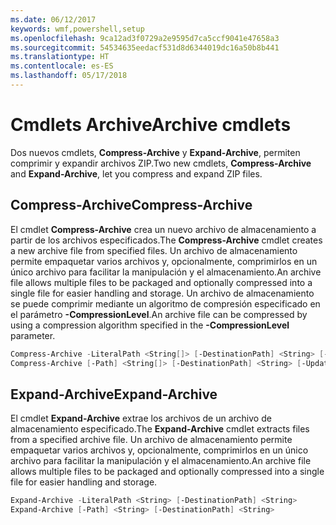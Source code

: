 ```yaml
---
ms.date: 06/12/2017
keywords: wmf,powershell,setup
ms.openlocfilehash: 9ca12ad3f0729a2e9595d7ca5ccf9041e47658a3
ms.sourcegitcommit: 54534635eedacf531d8d6344019dc16a50b8b441
ms.translationtype: HT
ms.contentlocale: es-ES
ms.lasthandoff: 05/17/2018
---
```

# <a name="archive-cmdlets"></a><span data-ttu-id="c9c81-102">Cmdlets Archive</span><span class="sxs-lookup"><span data-stu-id="c9c81-102">Archive cmdlets</span></span>

<span data-ttu-id="c9c81-103">Dos nuevos cmdlets, **Compress-Archive** y **Expand-Archive**, permiten comprimir y expandir archivos ZIP.</span><span class="sxs-lookup"><span data-stu-id="c9c81-103">Two new cmdlets, **Compress-Archive** and **Expand-Archive**, let you compress and expand ZIP files.</span></span>

## <a name="compress-archive"></a><span data-ttu-id="c9c81-104">Compress-Archive</span><span class="sxs-lookup"><span data-stu-id="c9c81-104">Compress-Archive</span></span>
<span data-ttu-id="c9c81-105">El cmdlet **Compress-Archive** crea un nuevo archivo de almacenamiento a partir de los archivos especificados.</span><span class="sxs-lookup"><span data-stu-id="c9c81-105">The **Compress-Archive** cmdlet creates a new archive file from specified files.</span></span> <span data-ttu-id="c9c81-106">Un archivo de almacenamiento permite empaquetar varios archivos y, opcionalmente, comprimirlos en un único archivo para facilitar la manipulación y el almacenamiento.</span><span class="sxs-lookup"><span data-stu-id="c9c81-106">An archive file allows multiple files to be packaged and optionally compressed into a single file for easier handling and storage.</span></span> <span data-ttu-id="c9c81-107">Un archivo de almacenamiento se puede comprimir mediante un algoritmo de compresión especificado en el parámetro **-CompressionLevel**.</span><span class="sxs-lookup"><span data-stu-id="c9c81-107">An archive file can be compressed by using a compression algorithm specified in the **-CompressionLevel** parameter.</span></span>
```powershell
Compress-Archive -LiteralPath <String[]> [-DestinationPath] <String> [-Update] [-CompressionLevel <Microsoft.PowerShell.Commands.CompressionLevel>]
Compress-Archive [-Path] <String[]> [-DestinationPath] <String> [-Update] [-CompressionLevel <Microsoft.PowerShell.Commands.CompressionLevel>]
```

## <a name="expand-archive"></a><span data-ttu-id="c9c81-108">Expand-Archive</span><span class="sxs-lookup"><span data-stu-id="c9c81-108">Expand-Archive</span></span>
<span data-ttu-id="c9c81-109">El cmdlet **Expand-Archive** extrae los archivos de un archivo de almacenamiento especificado.</span><span class="sxs-lookup"><span data-stu-id="c9c81-109">The **Expand-Archive** cmdlet extracts files from a specified archive file.</span></span> <span data-ttu-id="c9c81-110">Un archivo de almacenamiento permite empaquetar varios archivos y, opcionalmente, comprimirlos en un único archivo para facilitar la manipulación y el almacenamiento.</span><span class="sxs-lookup"><span data-stu-id="c9c81-110">An archive file allows multiple files to be packaged and optionally compressed into a single file for easier handling and storage.</span></span>
```powershell
Expand-Archive -LiteralPath <String> [-DestinationPath] <String>
Expand-Archive [-Path] <String> [-DestinationPath] <String>
```
